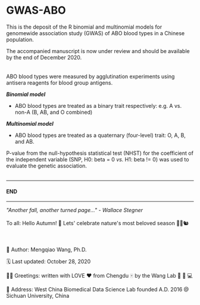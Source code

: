 # GWAS-ABO

This is the deposit of the R binomial and multinomial models for genomewide association study (GWAS) of ABO blood types in a Chinese population.

The accompanied manuscript is now under review and should be available by the end of December 2020.
<br/><br/><br/>
ABO blood types were measured by agglutination experiments using antisera reagents for blood group antigens. 

***Binomial model***
- ABO blood types are treated as a binary trait respectively:
  e.g. A vs. non-A (B, AB, and O combined)

***Multinomial model***
- ABO blood types are treated as a quaternary (four-level) trait:
  O, A, B, and AB.


P-value from the null-hypothesis statistical test (NHST) for the coefficient of the independent variable (SNP, H0: beta = 0 *vs.* H1: beta != 0) was used to evaluate the genetic association.
<br/><br/>

-----------------------------------------------------------------------------------------------------------------------------------------------------------------------------------
#### END
-----------------------------------------------------------------------------------------------------------------------------------------------------------------------------------


*"Another fall, another turned page..." - Wallace Stegner*
<br/><br/>
To all: Hello Autumn! 🍂 Lets' celebrate nature's most beloved season 🦋🍁🐿️
<br/><br/><br/>

:adult: Author: Mengqiao Wang, Ph.D.

:spiral_calendar: Last updated: October 28, 2020

🤟🏻 Greetings: written with LOVE :heart: from Chengdu :mahjong: by the Wang Lab :dna: :test_tube: :computer:

📍 Address: West China Biomedical Data Science Lab founded A.D. 2016 @ Sichuan University, China
